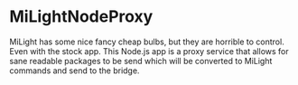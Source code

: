 # MiLightNodeProxy
MiLight has some nice fancy cheap bulbs, but they are horrible to control. Even with the stock app. This Node.js app is a proxy service that allows for sane readable packages to be send which will be converted to MiLight commands and send to the bridge.
